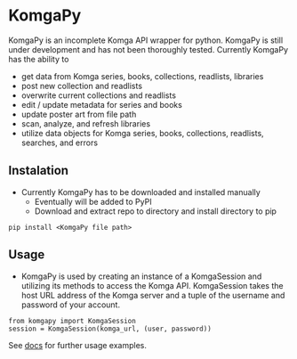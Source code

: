 # KomgaPy

KomgaPy is an incomplete Komga API wrapper for python. KomgaPy is still under development and has not been thoroughly tested. Currently KomgaPy has the ability to

- get data from Komga series, books, collections, readlists, libraries
- post new collection and readlists
- overwrite current collections and readlists
- edit / update metadata for series and books
- update poster art from file path
- scan, analyze, and refresh libraries
- utilize data objects for Komga series, books, collections, readlists, searches, and errors


## **Instalation**
- Currently KomgaPy has to be downloaded and installed manually
	- Eventually will be added to PyPI 
	- Download and extract repo to directory and install directory to pip

```
pip install <KomgaPy file path>
```

## **Usage**

- KomgaPy is used by creating an instance of a KomgaSession and utilizing its methods to access the Komga API. KomgaSession takes the host URL address of the Komga server and a tuple of the username and password of your account.

```
from komgapy import KomgaSession
session = KomgaSession(komga_url, (user, password))
```

See [docs](./docs/) for further usage examples.